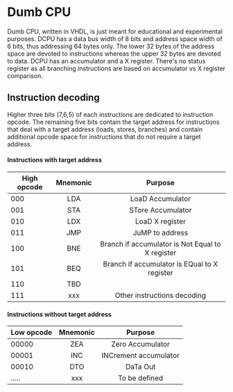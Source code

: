 # Dumb CPU #

Dumb CPU, written in VHDL, is just meant for educational and experimental purposes.
DCPU has a data bus width of 8 bits and address space width of 6 bits, thus addressing 64 bytes only.
The lower 32 bytes of the address space are devoted to instructions whereas the upper 32 bytes are devoted to data.
DCPU has an accumulator and a X register. There's no status register as all branching instructions are based on accumulator vs X register comparison.


## Instruction decoding ##
Higher three bits (7,6,5) of each instructions are dedicated to instruction opcode. The remaining five bits contain the target address for instructions that deal with a target address (loads, stores, branches) and contain additional opcode space for instructions that do not require a target address.

#### Instructions with target address ####

| High opcode | Mnemonic |                         Purpose                     |
|-------------|:--------:|:---------------------------------------------------:|
|     000     |    LDA   | LoaD Accumulator                                    |
|     001     |    STA   | STore Accumulator                                   |
|     010     |    LDX   | LoaD X register                                     |
|     011     |    JMP   | JuMP to address                                     |
|     100     |    BNE   | Branch if accumulator is Not Equal to X register    |
|     101     |    BEQ   | Branch if accumulator is EQual to X register        |
|     110     |    TBD   |                                                     |
|     111     |    xxx   | Other instructions decoding                         |

#### Instructions without target address ####

| Low opcode | Mnemonic |                         Purpose                     |
|------------|:--------:|:---------------------------------------------------:|
|   00000    |   ZEA    | Zero Accumulator                                    |
|   00001    |   INC    | INCrement accumulator                               |
|   00010    |   DTO    | DaTa Out                                            |
|   .....    |   xxx    | To be defined                                       |
